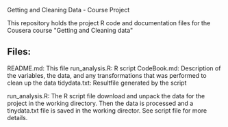 Getting and Cleaning Data - Course Project

This repository holds the project R code and documentation files for the Cousera course "Getting and Cleaning data"

Files:
--------------------------------------
README.md:       	      This file
run_analysis.R:		R script
CodeBook.md:		Description of the variables, the data, and any transformations that was performed to clean up the data
tidydata.txt:           Resultfile generated by the script

run_analysis.R:
The R script file download and unpack the data for the project in the working directory.
Then the data is processed and a tinydata.txt file is saved in the working director.
See script file for more details. 